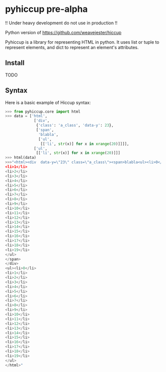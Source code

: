 pyhiccup pre-alpha
==================

!! Under heavy development do not use in production !!

Python version of https://github.com/weavejester/hiccup


Pyhiccup is a library for representing HTML in python. It uses list or tuple
to represent elements, and dict to represent an element's attributes.

Install
-------

TODO

Syntax
------

Here is a basic example of Hiccup syntax:

```python
>>> from pyhiccup.core import html
>>> data = ['html',
             ['div',
              {'class': 'a_class', 'data-y': 23},
              ['span',
               'blabla',
               ['ul',
                [['li', str(x)] for x in xrange(20)]]]],
             ['ul',
              [['li', str(x)] for x in xrange(20)]]]
>>> html(data)
>>>"<html><div  data-y=\"23\" class=\"a_class\"><span>blabla<ul><li>0</li>
<li>1</li>
<li>2</li>
<li>3</li>
<li>4</li>
<li>5</li>
<li>6</li>
<li>7</li>
<li>8</li>
<li>9</li>
<li>10</li>
<li>11</li>
<li>12</li>
<li>13</li>
<li>14</li>
<li>15</li>
<li>16</li>
<li>17</li>
<li>18</li>
<li>19</li>
</ul>
</span>
</div>
<ul><li>0</li>
<li>1</li>
<li>2</li>
<li>3</li>
<li>4</li>
<li>5</li>
<li>6</li>
<li>7</li>
<li>8</li>
<li>9</li>
<li>10</li>
<li>11</li>
<li>12</li>
<li>13</li>
<li>14</li>
<li>15</li>
<li>16</li>
<li>17</li>
<li>18</li>
<li>19</li>
</ul>
</html>"
```
